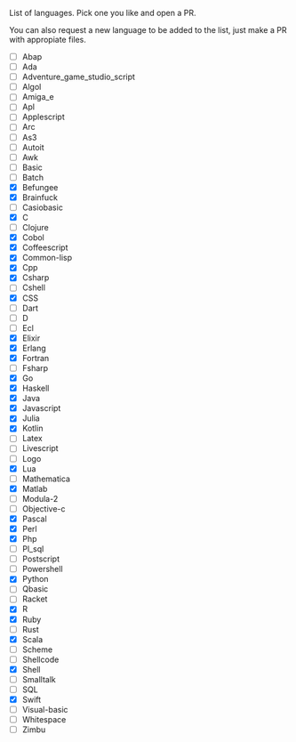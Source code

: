 List of languages. Pick one you like and open a PR.

You can also request a new language to be added to the list, just make a PR with appropiate files.

- [ ] Abap
- [ ] Ada
- [ ] Adventure_game_studio_script
- [ ] Algol
- [ ] Amiga_e
- [ ] Apl
- [ ] Applescript
- [ ] Arc
- [ ] As3
- [ ] Autoit
- [ ] Awk
- [ ] Basic
- [ ] Batch
- [x] Befungee
- [x] Brainfuck
- [ ] Casiobasic
- [x] C
- [ ] Clojure
- [x] Cobol
- [x] Coffeescript
- [x] Common-lisp
- [x] Cpp
- [x] Csharp
- [ ] Cshell
- [x] CSS
- [ ] Dart
- [ ] D
- [ ] Ecl
- [x] Elixir
- [x] Erlang
- [x] Fortran
- [ ] Fsharp
- [x] Go
- [x] Haskell
- [x] Java
- [x] Javascript
- [x] Julia
- [x] Kotlin
- [ ] Latex
- [ ] Livescript
- [ ] Logo
- [x] Lua
- [ ] Mathematica
- [x] Matlab
- [ ] Modula-2
- [ ] Objective-c
- [x] Pascal
- [x] Perl
- [x] Php
- [ ] Pl_sql
- [ ] Postscript
- [ ] Powershell
- [x] Python
- [ ] Qbasic
- [ ] Racket
- [x] R
- [x] Ruby
- [ ] Rust
- [x] Scala
- [ ] Scheme
- [ ] Shellcode
- [x] Shell
- [ ] Smalltalk
- [ ] SQL
- [x] Swift
- [ ] Visual-basic
- [ ] Whitespace
- [ ] Zimbu
